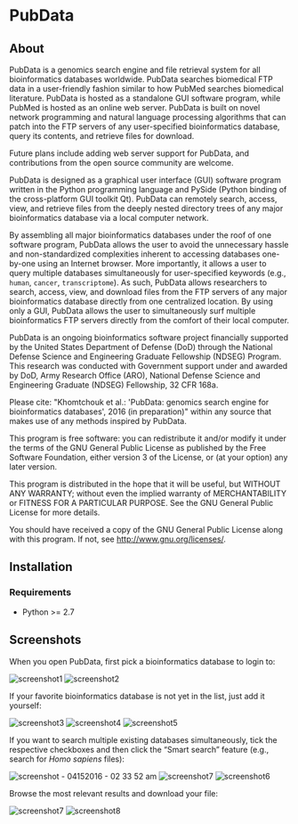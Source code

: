 # PubData

## About

PubData is a genomics search engine and file retrieval system for all bioinformatics databases worldwide.  PubData searches biomedical FTP data in a user-friendly fashion similar to how PubMed searches biomedical literature.  PubData is hosted as a standalone GUI software program, while PubMed is hosted as an online web server.  PubData is built on novel network programming and natural language processing algorithms that can patch into the FTP servers of any user-specified bioinformatics database, query its contents, and retrieve files for download.

Future plans include adding web server support for PubData, and contributions from the open source community are welcome.

PubData is designed as a graphical user interface (GUI) software program written in the Python programming language and PySide (Python binding of the cross-platform GUI toolkit Qt).  PubData can remotely search, access, view, and retrieve files from the deeply nested directory trees of any major bioinformatics database via a local computer network.  

By assembling all major bioinformatics databases under the roof of one software program, PubData allows the user to avoid the unnecessary hassle and non-standardized complexities inherent to accessing databases one-by-one using an Internet browser.  More importantly, it allows a user to query multiple databases simultaneously for user-specified keywords (e.g., `human`, `cancer`, `transcriptome`).  As such, PubData allows researchers to search, access, view, and download files from the FTP servers of any major bioinformatics database directly from one centralized location.  By using only a GUI, PubData allows the user to simultaneously surf multiple bioinformatics FTP servers directly from the comfort of their local computer.

PubData is an ongoing bioinformatics software project financially supported by the United States Department of Defense (DoD) through the National Defense Science and Engineering Graduate Fellowship (NDSEG) Program. This research was conducted with Government support under and awarded by DoD, Army Research Office (ARO), National Defense Science and Engineering Graduate (NDSEG) Fellowship, 32 CFR 168a.

Please cite: "Khomtchouk et al.: 'PubData: genomics search engine for bioinformatics databases', 2016 (in preparation)" within any source that makes use of any methods inspired by PubData.

This program is free software: you can redistribute it and/or modify it under the terms of the GNU General Public License as published by the Free Software Foundation, either version 3 of the License, or (at your option) any later version.

This program is distributed in the hope that it will be useful, but WITHOUT ANY WARRANTY; without even the implied warranty of MERCHANTABILITY or FITNESS FOR A PARTICULAR PURPOSE.  See the GNU General Public License for more details.

You should have received a copy of the GNU General Public License along with this program.  If not, see <http://www.gnu.org/licenses/>.

## Installation

### Requirements

* Python >= 2.7

## Screenshots

When you open PubData, first pick a bioinformatics database to login to:

![screenshot1](https://cloud.githubusercontent.com/assets/9893806/14540544/9ed860c2-0253-11e6-93e7-77ffd2a934d4.png)
![screenshot2](https://cloud.githubusercontent.com/assets/9893806/14540546/a15c2b62-0253-11e6-9753-3cf1005e6dad.png)

If your favorite bioinformatics database is not yet in the list, just add it yourself:

![screenshot3](https://cloud.githubusercontent.com/assets/9893806/14540548/a46a199a-0253-11e6-892c-927bb9395530.png)
![screenshot4](https://cloud.githubusercontent.com/assets/9893806/14540549/a59546aa-0253-11e6-8812-31a245561517.png)
![screenshot5](https://cloud.githubusercontent.com/assets/9893806/14540551/a705302c-0253-11e6-96b7-cb5f8808e4fa.png)

If you want to search multiple existing databases simultaneously, tick the respective checkboxes and then click the “Smart search” feature (e.g., search for *Homo sapiens* files):

![screenshot - 04152016 - 02 33 52 am](https://cloud.githubusercontent.com/assets/5694520/14545247/b8fad78c-02b2-11e6-8d7d-5dc770dee46b.png)
![screenshot7](https://cloud.githubusercontent.com/assets/9893806/14540557/ac0dd15a-0253-11e6-98b3-3c9b770370dd.png)
![screenshot6](https://cloud.githubusercontent.com/assets/9893806/14540552/a8bddedc-0253-11e6-984f-2a4c96c55223.png)

Browse the most relevant results and download your file:

![screenshot7](https://cloud.githubusercontent.com/assets/9893806/14540557/ac0dd15a-0253-11e6-98b3-3c9b770370dd.png)
![screenshot8](https://cloud.githubusercontent.com/assets/9893806/14540559/ae5bbee0-0253-11e6-9b9e-4eeae47752ef.png)



